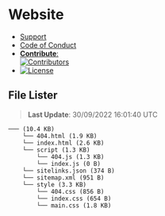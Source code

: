 # Website

- [Support](https://github.com/Wixonic/Website/blob/Default/.github/SUPPORT.md)
- [Code of Conduct](https://github.com/Wixonic/Website/blob/Default/.github/CODE_OF_CONDUCT.md)
- [**Contribute**:<br />![Contributors](https://img.shields.io/github/contributors/Wixonic/Website?color=%2308F&label=Contributors)](https://github.com/Wixonic/Website/blob/Default/.github/CONTRIBUTING.md)
- [![License](https://img.shields.io/github/license/Wixonic/Website?color=%23555&label=License)](https://github.com/Wixonic/Website/blob/Default/LICENSE.txt)

## File Lister
<!-- File Lister Display -->
> **Last Update**: 30/09/2022 16:01:40 UTC

```
─── (10.4 KB) 
    └── 404.html (1.9 KB)
    └── index.html (2.6 KB)
    └── script (1.3 KB) 
        └── 404.js (1.3 KB)
        └── index.js (0 B)
    └── sitelinks.json (374 B)
    └── sitemap.xml (951 B)
    └── style (3.3 KB) 
        └── 404.css (856 B)
        └── index.css (654 B)
        └── main.css (1.8 KB)
```
<!-- File Lister Display -->